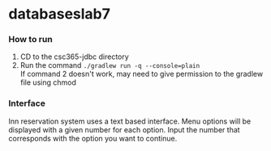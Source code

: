 # databaseslab7

### How to run

1. CD to the csc365-jdbc directory
2. Run the command `./gradlew run -q --console=plain`  
If command 2 doesn't work, may need to give permission to the gradlew file using chmod

### Interface

Inn reservation system uses a text based interface.
Menu options will be displayed with a given number for each option.
Input the number that corresponds with the option you want to continue.